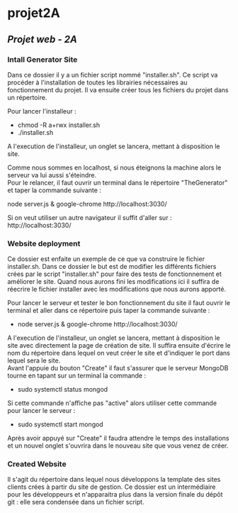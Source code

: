 # projet2A
## *Projet web - 2A*

### **Intall Generator Site**

 Dans ce dossier il y a un fichier script nommé "installer.sh". Ce script va procéder à l'installation de toutes les librairies nécessaires au fonctionnement du projet. Il va ensuite créer tous les fichiers du projet dans un répertoire.   

 Pour lancer l'installeur :

  - chmod -R a+rwx installer.sh
  - ./installer.sh

A l'execution de l'installeur, un onglet se lancera, mettant à disposition le site.  

Comme nous sommes en localhost, si nous éteignons la machine alors le serveur va lui aussi s'éteindre.  
Pour le relancer, il faut ouvrir un terminal dans le répertoire "TheGenerator" et taper la commande suivante :

node server.js & google-chrome http://localhost:3030/

Si on veut utiliser un autre navigateur il suffit d'aller sur : http://localhost:3030/


### **Website deployment**

Ce dossier est enfaite un exemple de ce que va construire le fichier installer.sh. Dans ce dossier le but est de modifier les différents fichiers crées par le script "installer.sh" pour faire des tests de fonctionnement et améliorer le site. Quand nous aurons fini les modifications ici il suffira de réecrire le fichier installer avec les modifications que nous aurons apporté.

Pour lancer le serveur et tester le bon fonctionnement du site il faut ouvrir le terminal et aller dans ce répertoire puis taper la commande suivante :

  - node server.js & google-chrome http://localhost:3030/

A l'execution de l'installeur, un onglet se lancera, mettant à disposition le site avec directement la page de création de site. Il suffira ensuite d'écrire le nom du répertoire dans lequel on veut créer le site et d'indiquer le port dans lequel sera le site.  
Avant l'appuie du bouton "Create" il faut s'assurer que le serveur MongoDB tourne en tapant sur un terminal la commande :

  - sudo systemctl status mongod

Si cette commande n'affiche pas "active" alors utiliser cette commande pour lancer le serveur : 

  - sudo systemctl start mongod

Après avoir appuyé sur "Create" il faudra attendre le temps des installations et un nouvel onglet s'ouvrira dans le nouveau site que vous venez de créer.

### **Created Website**
Il s'agit du répertoire dans lequel nous développons la template des sites clients crées à partir du site de gestion. Ce dossier est un intermédiaire pour les développeurs et n'apparaitra plus dans la version finale du dépôt git : elle sera condensée dans un fichier script. 
